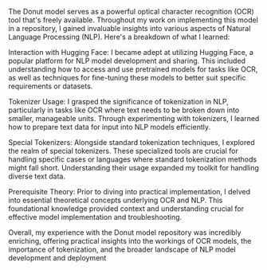 The Donut model serves as a powerful optical character recognition (OCR) tool that's freely available. Throughout my work on implementing this model in a repository, I gained invaluable insights into various aspects of Natural Language Processing (NLP). Here's a breakdown of what I learned:

Interaction with Hugging Face: I became adept at utilizing Hugging Face, a popular platform for NLP model development and sharing. This included understanding how to access and use pretrained models for tasks like OCR, as well as techniques for fine-tuning these models to better suit specific requirements or datasets.


Tokenizer Usage: I grasped the significance of tokenization in NLP, particularly in tasks like OCR where text needs to be broken down into smaller, manageable units. Through experimenting with tokenizers, I learned how to prepare text data for input into NLP models efficiently.


Special Tokenizers: Alongside standard tokenization techniques, I explored the realm of special tokenizers. These specialized tools are crucial for handling specific cases or languages where standard tokenization methods might fall short. Understanding their usage expanded my toolkit for handling diverse text data.


Prerequisite Theory: Prior to diving into practical implementation, I delved into essential theoretical concepts underlying OCR and NLP. This foundational knowledge provided context and understanding crucial for effective model implementation and troubleshooting.


Overall, my experience with the Donut model repository was incredibly enriching, offering practical insights into the workings of OCR models, the importance of tokenization, and the broader landscape of NLP model development and deployment
